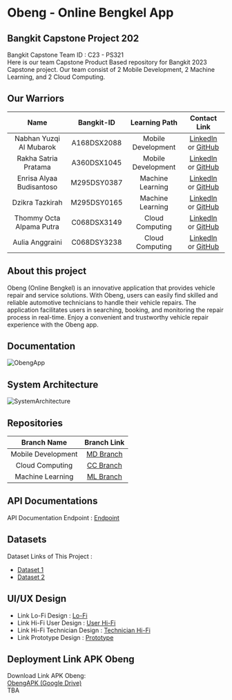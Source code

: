 # Obeng - Online Bengkel App
## Bangkit Capstone Project 202

Bangkit Capstone Team ID : C23 - PS321 <br>
Here is our team Capstone Product Based repository for Bangkit 2023 Capstone project. Our team consist of 2 Mobile Development, 2 Machine Learning, and 2 Cloud Computing.

## Our Warriors

|              Name              | Bangkit-ID |   Learning Path    |                                                       Contact Link                                                       |
| :----------------------------: | :--------: | :----------------: | :----------------------------------------------------------------------------------------------------------------------: |
| Nabhan Yuzqi Al Mubarok | A168DSX2088 |  Mobile Development  |            [LinkedIn](https://www.linkedin.com/in/nabhanyuzqi/) or [GitHub](https://github.com/nabhanyuzqi1)             |
|    Rakha Satria Pratama     | A360DSX1045 |  Mobile Development  |                [LinkedIn](https://www.linkedin.com/in/rakha-satria-pratama-526521216/) or [GitHub](https://github.com/RakhaSatriaP)                |
|             Enrisa Alyaa Budisantoso             | M295DSY0387 | Machine Learning |              [LinkedIn](https://www.linkedin.com/in/risalyaa/?trk=contact-info) or [GitHub](https://github.com/risalyaa)               |
|    Dzikra Tazkirah     | M295DSY0165 | Machine Learning |    [LinkedIn](https://www.linkedin.com/in/dzikratazkirah/) or [GitHub](https://github.com/dzikrat)     |
|       Thommy Octa Alpama Putra      | C068DSX3149 |  Cloud Computing   | [LinkedIn](https://www.linkedin.com/in/thommy-octa-897b9726a/) or [GitHub](https://github.com/thmmyoct) |
|         Aulia Anggraini         | C068DSY3238 |  Cloud Computing   |        [LinkedIn](https://www.linkedin.com/in/aulia-anggraini-765a12259/) or [GitHub](https://github.com/AuliaAngg)        |

## About this project

Obeng (Online Bengkel) is an innovative application that provides vehicle repair and service solutions. With Obeng, users can easily find skilled and reliable automotive technicians to handle their vehicle repairs. The application facilitates users in searching, booking, and monitoring the repair process in real-time. Enjoy a convenient and trustworthy vehicle repair experience with the Obeng app.

## Documentation

![ObengApp](##)

## System Architecture

![SystemArchitecture](##)

## Repositories

|    Branch Name     |                                      Branch Link                                         |
| :----------------: | :--------------------------------------------------------------------------------------: |
| Mobile Development | [MD Branch](https://github.com/nabhanyuzqi1/Bangkit-Capstone-C23-PS321/tree/mobile_development) |
|  Cloud Computing   | [CC Branch](https://github.com/nabhanyuzqi1/Bangkit-Capstone-C23-PS321/tree/cloud_computing)      |
|  Machine Learning  | [ML Branch](https://github.com/nabhanyuzqi1/Bangkit-Capstone-C23-PS321/tree/machine_learning)       |

## API Documentations

API Documentation Endpoint : [Endpoint](https://documenter.getpostman.com/view/26556240/2s93sdZrs1)

## Datasets

Dataset Links of This Project :

- [Dataset 1](https://github.com/nabhanyuzqi1/Bangkit-Capstone-C23-PS321/blob/machine_learning/Dataset/dataset_6.csv)
- [Dataset 2](https://github.com/nabhanyuzqi1/Bangkit-Capstone-C23-PS321/blob/machine_learning/technicians_data.csv)

## UI/UX Design

- Link Lo-Fi Design : [Lo-Fi](https://www.figma.com/file/9caFW2emSExDwB4rHaIW5W/Online-Bengkel?type=design&node-id=0-1&t=tCL0XlJp69OuHAxa-0)
- Link Hi-Fi User Design : [User Hi-Fi](https://www.figma.com/file/9caFW2emSExDwB4rHaIW5W/Online-Bengkel?type=design&node-id=25-923&t=tCL0XlJp69OuHAxa-0)
- Link Hi-Fi Technician Design : [Technician Hi-Fi](https://www.figma.com/file/9caFW2emSExDwB4rHaIW5W/Online-Bengkel?type=design&node-id=405-1629&t=tCL0XlJp69OuHAxa-0)
- Link Prototype Design : [Prototype](https://www.figma.com/proto/9caFW2emSExDwB4rHaIW5W/Online-Bengkel?type=design&node-id=702-1682&scaling=scale-down&page-id=405%3A1629&starting-point-node-id=702%3A1682)

## Deployment Link APK Obeng

Download Link APK Obeng:<br>
[ObengAPK (Google Drive)](##)<br>
TBA
